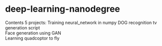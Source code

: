 # deep-learning-nanodegree
Contents 5 projects:
Training neural_network in numpy
DOG recognition 
tv generation script  
Face generation using GAN  
Learning quadcoptor to fly   

